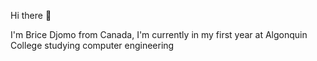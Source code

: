 Hi there 👋

I'm Brice Djomo from Canada, I'm currently in my first year at Algonquin College studying computer engineering

<!---
djom0002/djom0002 is a ✨ special ✨ repository because its `README.md` (this file) appears on your GitHub profile.
You can click the Preview link to take a look at your changes.
--->
